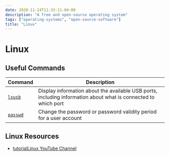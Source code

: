 ```yaml
---
date: 2020-11-24T11:33:11-04:00
description: "A free and open-source operating system"
tags: ["operating-systems", "open-source-software"]
title: "Linux"
---
```


# Linux

## Useful Commands

| Command                                                           | Description                                                                                                    |
| ----------------------------------------------------------------- | -------------------------------------------------------------------------------------------------------------- |
| [`lsusb`](https://www.man7.org/linux/man-pages/man8/lsusb.8.html) | Display information about the available USB ports, including information about what is connected to which port |
| [`passwd`](https://man7.org/linux/man-pages/man1/passwd.1.html)   | Change the password or password validity period for a user account                                             |

## Linux Resources

* [tutorialLinux YouTube Channel](https://www.youtube.com/channel/UCvA_wgsX6eFAOXI8Rbg_WiQ)
